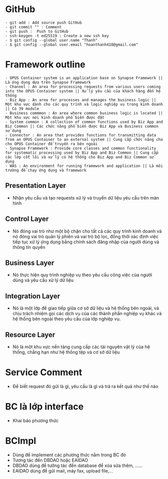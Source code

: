 # GitHub

    - git add : Add source push GitHub
    - git commit "" : Comment
    - git push :  Push to GitHub
    - ssh-keygen -t ed25519 : Create a new ssh key
    - $ git config --global user.name "Thanh"
    - $ git config --global user.email "hoanthanh410@gmail.com"
# Framework outline

    - OPUS Container system is an application base on Synapse Framework || Là ứng dụng dựa trên Synapse Framework
    - Channel : An area for processing requests from various users coming into the OPUS Container system || Xử lý yêu cầu của khách hàng đến hệ thống
    - Biz App : An area for processes and manages the business logic || Một khu vực dành cho các quy trình và logic nghiệp vụ trong kinh doanh || Có 39 module
    - Business commmon : An area where common business logic is located || Một khu vực nơi kinh doanh phổ biến được đặt
    - System common : A collection of common functions used by Biz App and Biz Common || Các chức năng phổ biến được Biz App và Business common sử dụng
    - Connector : An area that provides functions for transmitting data from an OPUS Container to an external system || Cung cấp chức năng cho cho OPUS Container để truyền ra bên ngoài
    - Synapse Framework : Provide core classes and common functionality for systematic processing used by Biz App and Biz Common || Cung cấp các lớp cốt lõi và xử lý có hệ thống cho Biz App and Biz Common sử dụng
    - WAS : An environment for running framework and application || Là môi trường để chạy ứng dụng và framework

## Presentation Layer
 - Nhận yêu cầu và tạo requests xử lý và truyển dữ liệu yêu cầu trên màn hình

## Control Layer
 - Nó đóng vai trò như một bộ chặn cho tất cả các quy trình kinh doanh và nó đóng vai trò quản lý phiên và vai trò bộ lọc, đồng thời xác định việc tiếp tục xử lý ứng dụng bằng chính sách đăng nhập của người dùng và thông tin quyền

## Business Layer
 - Nó thực hiện quy trình nghiệp vụ theo yêu cầu công việc của người dùng và yêu cầu xử lý dữ liệu

## Integration Layer
- Nó là một lớp để giao tiếp giữa cơ sở dữ liệu và hệ thống bên ngoài, và chịu trách nhiệm gọi các dịch vụ của các thành phần nghiệp vụ khác và hệ thống bên ngoài theo yêu cầu của lớp nghiệp vụ.

## Resource Layer
- Nó là một khu vực nền tảng cung cấp các tài nguyên vật lý của hệ thống, chẳng hạn như hệ thống tệp và cơ sở dữ liệu


# Service Comment
- Để biết request đó gửi là gì, yêu cầu là gì và trả ra kết quả như thế nào

# BC là lớp interface
- Khai báo phương thức
# BCImpl
- Dùng để implement các phương thức nằm trong BC đó
- Tương tác đến DBDAO hoặc EAIDAO
- DBDAO dùng để tưởng tác đến database để xóa sửa thêm, ......
- EAIDAO dùng để gửi mail, máy fax, upload file,...


